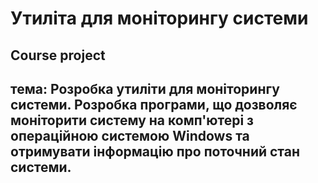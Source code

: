 # Утиліта для моніторингу системи
## Course project
## тема: Розробка утиліти для моніторингу системи. Розробка програми, що дозволяє моніторити систему на комп'ютері з операційною системою Windows та отримувати інформацію про поточний стан системи.
